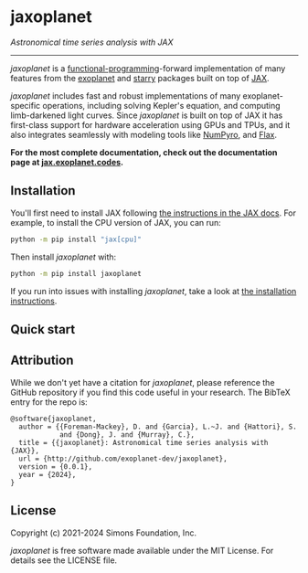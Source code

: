 # jaxoplanet

_Astronomical time series analysis with JAX_

---

_jaxoplanet_ is a
[functional-programming](https://en.wikipedia.org/wiki/Functional_programming)-forward
implementation of many features from the
[exoplanet](https://docs.exoplanet.codes/en/latest/) and
[starry](https://starry.readthedocs.io/en/latest/) packages built on top of
[JAX](https://jax.readthedocs.io/en/latest/).

*jaxoplanet* includes fast and robust implementations of many exoplanet-specific
operations, including solving Kepler's equation, and computing limb-darkened
light curves. Since *jaxoplanet* is built on top of JAX it has first-class
support for hardware acceleration using GPUs and TPUs, and it also integrates
seamlessly with modeling tools like
[NumPyro](https://numpyro.readthedocs.io/en/latest/), and
[Flax](https://flax.readthedocs.io/en/latest/).

**For the most complete documentation, check out the documentation page at
[jax.exoplanet.codes](https://jax.exoplanet.codes).**

## Installation

You'll first need to install JAX following [the instructions in the JAX
docs](https://jax.readthedocs.io/en/latest/#installation). For example, to
install the CPU version of JAX, you can run:

```bash
python -m pip install "jax[cpu]"
```

Then install _jaxoplanet_ with:

```bash
python -m pip install jaxoplanet
```

If you run into issues with installing *jaxoplanet*, take a look at [the
installation instructions](https://jax.exoplanet.codes/en/latest/install).

## Quick start


## Attribution

While we don't yet have a citation for *jaxoplanet*, please reference the GitHub
repository if you find this code useful in your research. The BibTeX entry for
the repo is:

```
@software{jaxoplanet,
  author = {{Foreman-Mackey}, D. and {Garcia}, L.~J. and {Hattori}, S.
            and {Dong}, J. and {Murray}, C.},
  title = {{jaxoplanet}: Astronomical time series analysis with {JAX}},
  url = {http://github.com/exoplanet-dev/jaxoplanet},
  version = {0.0.1},
  year = {2024},
}
```

## License
Copyright (c) 2021-2024 Simons Foundation, Inc.

*jaxoplanet* is free software made available under the MIT License. For details
see the LICENSE file.
